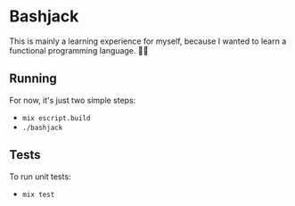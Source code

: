 # Bashjack

This is mainly a learning experience for myself, because I wanted to learn a functional programming language. 🤷‍♂️

## Running

For now, it's just two simple steps:

- `mix escript.build`
- `./bashjack`

## Tests

To run unit tests:

- `mix test`
